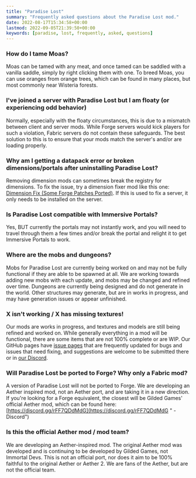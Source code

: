 ```yaml
---
title: "Paradise Lost"
summary: "Frequently asked questions about the Paradise Lost mod."
date: 2022-08-17T15:34:58+00:00
lastmod: 2022-09-05T21:39:50+00:00
keywords: [paradise, lost, frequently, asked, questions]
---
```


### How do I tame Moas?

Moas can be tamed with any meat, and once tamed can be saddled with a vanilla saddle, simply by right clicking them with one. To breed Moas, you can use oranges from orange trees, which can be found in many places, but most commonly near Wisteria forests.

### I've joined a server with Paradise Lost but I am floaty (or experiencing odd behavior)

Normally, especially with the floaty circumstances, this is due to a mismatch between client and server mods. While Forge servers would kick players for such a violation, Fabric servers do not contain these safeguards. The best solution to this is to ensure that your mods match the server's and/or are loading properly.

### Why am I getting a datapack error or broken dimensions/portals after uninstalling Paradise Lost?

Removing dimension mods can sometimes break the registry for dimensions. To fix the issue, try a dimension fixer mod like this one: [Dimension Fix (Some Forge Patches Ported)](https://www.curseforge.com/minecraft/mc-mods/dimension-fix-some-forge-patches-ported "Dimension Fix (Some Forge P... - Mods - Minecraft - CurseForge"). If this is used to fix a server, it only needs to be installed on the server.

### Is Paradise Lost compatible with Immersive Portals?

Yes, BUT currently the portals may not instantly work, and you will need to travel through them a few times and/or break the portal and relight it to get Immersive Portals to work.

### Where are the mobs and dungeons?

Mobs for Paradise Lost are currently being worked on and may not be fully functional if they are able to be spawned at all. We are working towards adding new mobs with each update, and mobs may be changed and refined over time. Dungeons are currently being designed and do not generate in the world. Other structures may generate, but are in works in progress, and may have generation issues or appear unfinished.

###  X isn't working / X has missing textures!

Our mods are works in progress, and textures and models are still being refined and worked on. While generally everything in a mod will be functional, there are some items that are not 100% complete or are WIP. Our GitHub pages have [issue pages](https://github.com/devs-immortal/Paradise-Lost/issues "Issues · devs-immortal/Paradise-Lost") that are frequently updated for bugs and issues that need fixing, and suggestions are welcome to be submitted there or in [our Discord](https://immortaldevs.net/discord "Immortal Devs - Discord").

### Will Paradise Lost be ported to Forge? Why only a Fabric mod?

A version of Paradise Lost will not be ported to Forge. We are developing an Aether inspired mod, not an Aether port, and are taking it in a new direction. If you're looking for a Forge equivalent, the closest will be Gilded Games' official Aether mod, which can be found here: [https://discord.gg/rFF7QDdMdG](https://discord.gg/rFF7QDdMdG " - Discord")

### Is this the official Aether mod / mod team?

We are developing an Aether-inspired mod. The original Aether mod was developed and is continuing to be developed by Gilded Games, not Immortal Devs. This is not an official port, nor does it aim to be 100% faithful to the original Aether or Aether 2. We are fans of the Aether, but are not the official team.
